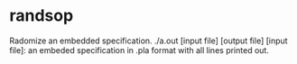# randsop
Radomize an embedded specification.
./a.out [input file] [output file]
[input file]: an embeded specification in .pla format with all lines printed out.
